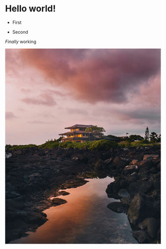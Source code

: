 ---
---
# Hello world!

*   First
    
*   Second
    

_Finally_ working

![](/media/ian-stauffer-r5kvBZIFP0A-unsplash.jpg)